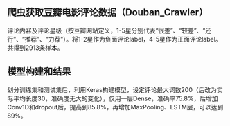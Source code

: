 ## 爬虫获取豆瓣电影评论数据（Douban_Crawler）
评论内容及评论星级（按豆瓣网站定义，1-5星分别代表“很差”、“较差”、“还行”、“推荐”、“力荐”）。将1-2星作为负面评论label，4-5星作为正面评论label。共得到2913条样本。  
## 模型构建和结果
划分训练集和测试集后，利用Keras构建模型，设定评论最大词数200（后改为实际平均长度30，准确度无大的变化），仅用一层Dense，准确率75.8%，后增加Conv1D和dropout后，提高到85.8%，再增加MaxPooling、LSTM层，可以达到89%。  
